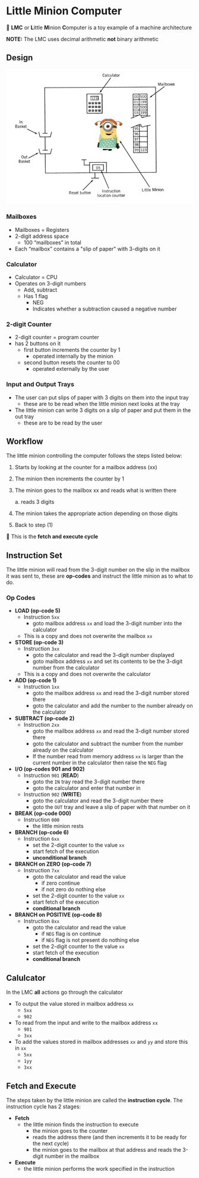 # Little Minion Computer

📌 **LMC** or **L**ittle **M**inion **C**omputer is a toy example of a machine architecture

**NOTE:** The LMC uses decimal arithmetic **not** binary arithmetic

## Design

![LMC High Level Design](./lmc-design.png "LMC High Level Design")

### Mailboxes

- Mailboxes = Registers
- 2-digit address space
    - 100 “mailboxes” in total
- Each “mailbox” contains a "slip of paper" with 3-digits on it

### Calculator

- Calculator = CPU
- Operates on 3-digit numbers
    - Add, subtract
    - Has 1 flag
        - NEG
        - Indicates whether a subtraction caused a negative number

### 2-digit Counter

- 2-digit counter = program counter
- has 2 buttons on it
    - first button increments the counter by 1
        - operated internally by the minion
    - second button resets the counter to 00
        - operated externally by the user

### Input and Output Trays

- The user can put slips of paper with 3 digits on them into the input tray
    - these are to be read when the little minion next looks at the tray
- The little minion can write 3 digits on a slip of paper and put them in the out tray
    - these are to be read by the user

## Workflow

The little minion controlling the computer follows the steps listed below:

1. Starts by looking at the counter for a mailbox address (xx)

2. The minion then increments the counter by 1

3. The minion goes to the mailbox xx and reads what is written there

    a. reads 3 digits

4. The minion takes the appropriate action depending on those digits

5. Back to step (1)

📌 This is the **fetch and execute cycle**

## Instruction Set

The little minion will read from the 3-digit number on the slip in the mailbox it was sent to, these are ********op-codes******** and instruct the little minion as to what to do.

### ****************Op Codes****************

- **LOAD (op-code 5)**
    - Instruction `5xx`
        - goto mailbox address `xx` and load the 3-digit number into the calculator
    - This is a copy and does not overwrite the mailbox `xx`
- **STORE (op-code 3)**
    - Instruction `3xx`
        - goto the calculator and read the 3-digit number displayed
        - goto mailbox address `xx` and set its contents to be the 3-digit number from the calculator
    - This is a copy and does not overwrite the calculator
- **ADD (op-code 1)**
    - Instruction `1xx`
        - goto the mailbox address `xx` and read the 3-digit number stored there
        - goto the calculator and add the number to the number already on the calculator
- **SUBTRACT (op-code 2)**
    - Instruction `2xx`
        - goto the mailbox address `xx` and read the 3-digit number stored there
        - goto the calculator and subtract the number from the number already on the calculator
        - If the number read from memory address `xx` is larger than the current number in the calculator then raise the `NEG` flag
- **I/O (op-codes 901 and 902)**
    - Instruction `901` (**READ**)
        - goto the `IN` tray read the 3-digit number there
        - goto the calculator and enter that number in
    - Instruction `902` (**WRITE**)
        - goto the calculator and read the 3-digit number there
        - goto the `OUT` tray and leave a slip of paper with that number on it
- **BREAK (op-code 000)**
    - Instruction `000`
        - the little minion rests
- **BRANCH (op-code 6)**
    - Instruction `6xx`
        - set the 2-digit counter to the value `xx`
        - start fetch of the execution
        - **unconditional branch**
- **BRANCH on ZERO (op-code 7)**
    - Instruction `7xx`
        - goto the calculator and read the value
            - if zero continue
            - if not zero do nothing else
        - set the 2-digit counter to the value `xx`
        - start fetch of the execution
        - **conditional branch**
- **BRANCH on POSITIVE (op-code 8)**
    - Instruction `8xx`
        - goto the calculator and read the value
            - if `NEG` flag is on continue
            - if `NEG` flag is not present do nothing else
        - set the 2-digit counter to the value `xx`
        - start fetch of the execution
        - **conditional branch**

## Calulcator

In the LMC **all** actions go through the calculator

- To output the value stored in mailbox address `xx`
    - `5xx`
    - `902`
- To read from the input and write to the mailbox address `xx`
    - `901`
    - `3xx`
- To add the values stored in mailbox addresses `xx` and `yy` and store this in `xx`
    - `5xx`
    - `1yy`
    - `3xx`

## Fetch and Execute

The steps taken by the little minion are called the **instruction cycle**. The instruction cycle has 2 stages:

- **********Fetch**********
    - the little minion finds the instruction to execute
        - the minion goes to the counter
        - reads the address there (and then increments it to be ready for the next cycle)
        - the minion goes to the mailbox at that address and reads the 3-digit number in the mailbox
- ********Execute********
    - the little minion performs the work specified in the instruction
